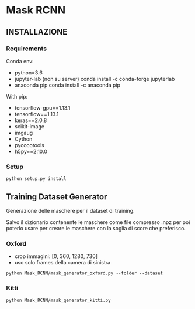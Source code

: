 # Mask RCNN

## INSTALLAZIONE
 
### Requirements 

Conda env:
- python=3.6
- jupyter-lab   (non su server)    conda install -c conda-forge jupyterlab
- anaconda pip                     conda install -c anaconda pip

With pip:
- tensorflow-gpu==1.13.1
- tensorflow==1.13.1
- keras==2.0.8
- scikit-image
- imgaug
- Cython
- pycocotools
- h5py==2.10.0

### Setup

```shell
python setup.py install
```

## Training Dataset Generator

Generazione delle maschere per il dataset di training.

Salvo il dizionario contenente le maschere come file compresso .npz per poi poterlo usare per creare 
le maschere con la soglia di score che preferisco.

### Oxford

- crop immagini: [0, 360, 1280, 730]
- uso solo frames della camera di sinistra

```shell
python Mask_RCNN/mask_generator_oxford.py --folder --dataset
```

### Kitti

```shell
python Mask_RCNN/mask_generator_kitti.py
```